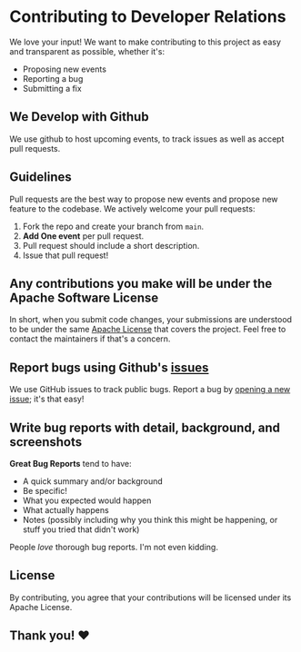# Contributing to Developer Relations
We love your input! We want to make contributing to this project as easy and transparent as possible, whether it's:

- Proposing new events
- Reporting a bug
- Submitting a fix

## We Develop with Github
We use github to host upcoming events, to track issues as well as accept pull requests.

## Guidelines
Pull requests are the best way to propose new events and propose new feature to the codebase. We actively welcome your pull requests:

1. Fork the repo and create your branch from `main`.
2. **Add One event** per pull request.
3. Pull request should include a short description. 
4. Issue that pull request!

## Any contributions you make will be under the Apache Software License
In short, when you submit code changes, your submissions are understood to be under the same [Apache License]([https://www.apache.org/licenses/LICENSE-2.0]) that covers the project. Feel free to contact the maintainers if that's a concern.

## Report bugs using Github's [issues](https://github.com/rohitg00/developer-relations/issues)
We use GitHub issues to track public bugs. Report a bug by [opening a new issue](https://github.com/rohitg00/developer-relations/issues); it's that easy!

## Write bug reports with detail, background, and screenshots

**Great Bug Reports** tend to have:

- A quick summary and/or background
- Be specific!
- What you expected would happen
- What actually happens
- Notes (possibly including why you think this might be happening, or stuff you tried that didn't work)

People *love* thorough bug reports. I'm not even kidding.


## License
By contributing, you agree that your contributions will be licensed under its Apache License.

## Thank you! ❤️
